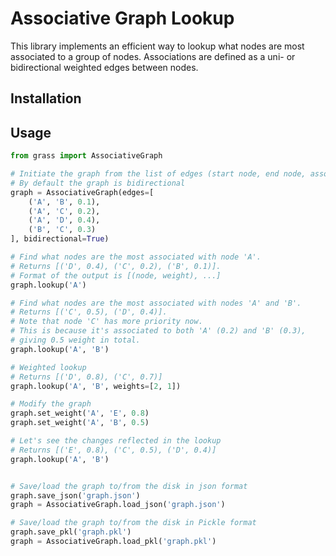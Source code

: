 # Associative Graph Lookup

This library implements an efficient way to lookup what nodes are most associated to a group of nodes.
Associations are defined as a uni- or bidirectional weighted edges between nodes.

## Installation

## Usage

```python
from grass import AssociativeGraph

# Initiate the graph from the list of edges (start node, end node, association weight)
# By default the graph is bidirectional
graph = AssociativeGraph(edges=[
    ('A', 'B', 0.1),
    ('A', 'C', 0.2),
    ('A', 'D', 0.4),
    ('B', 'C', 0.3)
], bidirectional=True)

# Find what nodes are the most associated with node 'A'.
# Returns [('D', 0.4), ('C', 0.2), ('B', 0.1)].
# Format of the output is [(node, weight), ...]
graph.lookup('A')

# Find what nodes are the most associated with nodes 'A' and 'B'.
# Returns [('C', 0.5), ('D', 0.4)].
# Note that node 'C' has more priority now.
# This is because it's associated to both 'A' (0.2) and 'B' (0.3), 
# giving 0.5 weight in total.
graph.lookup('A', 'B')

# Weighted lookup
# Returns [('D', 0.8), ('C', 0.7)]
graph.lookup('A', 'B', weights=[2, 1])

# Modify the graph
graph.set_weight('A', 'E', 0.8)
graph.set_weight('A', 'B', 0.5)

# Let's see the changes reflected in the lookup
# Returns [('E', 0.8), ('C', 0.5), ('D', 0.4)]
graph.lookup('A', 'B')


# Save/load the graph to/from the disk in json format
graph.save_json('graph.json')
graph = AssociativeGraph.load_json('graph.json')

# Save/load the graph to/from the disk in Pickle format
graph.save_pkl('graph.pkl')
graph = AssociativeGraph.load_pkl('graph.pkl')
```
